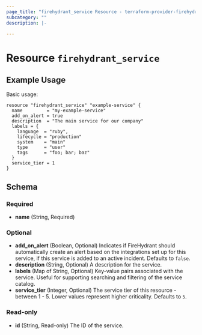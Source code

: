 ```yaml
---
page_title: "firehydrant_service Resource - terraform-provider-firehydrant"
subcategory: ""
description: |-

---
```


# Resource `firehydrant_service`

## Example Usage

Basic usage:

```hcl
resource "firehydrant_service" "example-service" {
  name         = "my-example-service"
  add_on_alert = true
  description  = "The main service for our company"
  labels = {
    language  = "ruby",
    lifecycle = "production"
    system    = "main"
    type      = "user"
    tags      = "foo; bar; baz"
  }
  service_tier = 1
}
```

## Schema

### Required

- **name** (String, Required)

### Optional

- **add_on_alert** (Boolean, Optional) Indicates if FireHydrant should automatically create 
   an alert based on the integrations set up for this service, if this service is added to an 
   active incident. Defaults to `false`.
- **description** (String, Optional) A description for the service.
- **labels** (Map of String, Optional) Key-value pairs associated with the service. Useful for 
   supporting searching and filtering of the service catalog.
- **service_tier** (Integer, Optional) The service tier of this resource - between 1 - 5. 
   Lower values represent higher criticality. Defaults to `5`.

### Read-only

- **id** (String, Read-only) The ID of the service.
